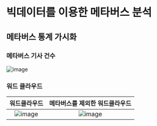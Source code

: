 # 빅데이터를 이용한 메타버스 분석

## 메타버스 통계 가시화

### 메타버스 기사 건수
![image](https://user-images.githubusercontent.com/55765292/144743478-3ff1c504-0686-4de7-8f65-e0b0b49928df.png)

### 워드 클라우드
|워드클라우드|메타버스를 제외한 워드클라우드|
|:-:|:-:|
|![image](https://user-images.githubusercontent.com/55765292/144743522-9ee2c342-989e-4bc2-9f60-e9107ee4b055.png)|![image](https://user-images.githubusercontent.com/55765292/144743504-6cf9b553-98e5-4d77-9b3e-9199b5416869.png)|
